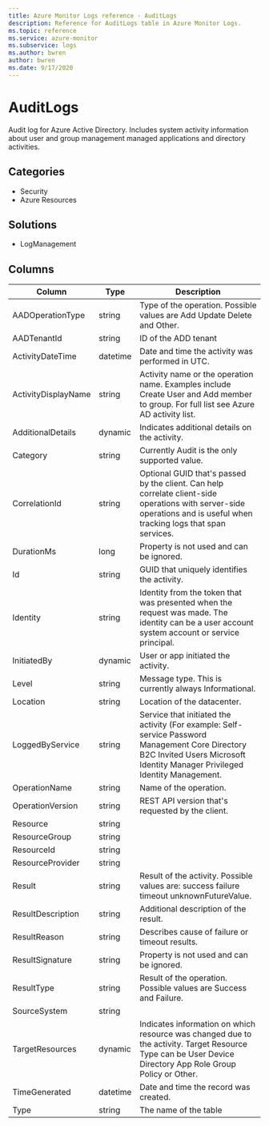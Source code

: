 ```yaml
---
title: Azure Monitor Logs reference - AuditLogs
description: Reference for AuditLogs table in Azure Monitor Logs.
ms.topic: reference
ms.service: azure-monitor
ms.subservice: logs
ms.author: bwren
author: bwren
ms.date: 9/17/2020
---
```


# AuditLogs

 Audit log for Azure Active Directory. Includes system activity information about user and group management managed applications and directory activities.

## Categories

- Security
- Azure Resources
## Solutions

- LogManagement




## Columns

|Column|Type|Description|
|---|---|---|
|AADOperationType|string|Type of the operation. Possible values are Add Update Delete and Other.|
|AADTenantId|string|ID of the ADD tenant|
|ActivityDateTime|datetime|Date and time the activity was performed in UTC.|
|ActivityDisplayName|string|Activity name or the operation name. Examples include Create User and Add member to group. For full list see Azure AD activity list.|
|AdditionalDetails|dynamic|Indicates additional details on the activity.|
|Category|string|Currently Audit is the only supported value.|
|CorrelationId|string|Optional GUID that's passed by the client. Can help correlate client-side operations with server-side operations and is useful when tracking logs that span services.|
|DurationMs|long|Property is not used and can be ignored.|
|Id|string|GUID that uniquely identifies the activity.|
|Identity|string|Identity from the token that was presented when the request was made. The identity can be a user account system account or service principal.|
|InitiatedBy|dynamic|User or app initiated the activity.|
|Level|string|Message type. This is currently always Informational.|
|Location|string|Location of the datacenter.|
|LoggedByService|string|Service that initiated the activity (For example: Self-service Password Management Core Directory B2C Invited Users Microsoft Identity Manager Privileged Identity Management.|
|OperationName|string|Name of the operation.|
|OperationVersion|string|REST API version that's requested by the client.|
|Resource|string||
|ResourceGroup|string||
|ResourceId|string||
|ResourceProvider|string||
|Result|string|Result of the activity. Possible values are: success failure timeout unknownFutureValue.|
|ResultDescription|string|Additional description of the result.|
|ResultReason|string|Describes cause of failure or timeout results.|
|ResultSignature|string|Property is not used and can be ignored.|
|ResultType|string|Result of the operation. Possible values are Success and Failure.|
|SourceSystem|string||
|TargetResources|dynamic|Indicates information on which resource was changed due to the activity. Target Resource Type can be User Device Directory App Role Group Policy or Other.|
|TimeGenerated|datetime|Date and time the record was created.|
|Type|string|The name of the table|
